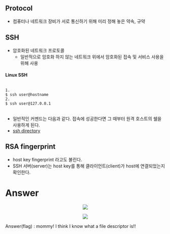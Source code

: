 ## Protocol
+ 컴퓨터나 네트워크 장비가 서로 통신하기 위해 미리 정해 놓은 약속, 규약

## SSH
+ 암호화된 네트워크 프로토콜
	+ 일반적으로 암호화 하지 않는 네트워크 위에서 암호화된 접속 및 서비스 사용을 위해 사용

#### Linux SSH
<pre>
<code>
1.
$ ssh user@hostname
2.
$ ssh user@127.0.0.1
</code>
</pre>
+ 일반적인 커멘드는 다음과 같다. 접속에 성공한다면 그 때부터 원격 호스트의 쉘을 사용하게 된다.
+ [ssh directory](https://jdm.kr/blog/212)

## RSA fingerprint
+ host key fingerprint 라고도 불린다.
+ SSH 서버(server)는 host key를 통해 클라이언트(client)가 host에 연결되었는지 확인한다.


# Answer
<p align="center"><img src="https://user-images.githubusercontent.com/37611500/123123564-e3a45700-d481-11eb-8f33-ff224214647a.PNG">
	
<p align="center"><img src="https://user-images.githubusercontent.com/37611500/123123938-33831e00-d482-11eb-81cf-3d1a07867b3c.PNG">

Answer(flag) : mommy! I think I know what a file descriptor is!!

